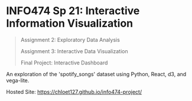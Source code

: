 # INFO474 Sp 21: Interactive Information Visualization

> Assignment 2: Exploratory Data Analysis
> 
> Assignment 3: Interactive Data Visualization
> 
> Final Project: Interactive Dashboard

An exploration of the 'spotify_songs' dataset using Python, React, d3, and vega-lite.

Hosted Site: https://chloet127.github.io/info474-project/

